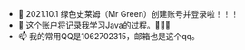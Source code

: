 - 👋 2021.10.1  绿色史莱姆（Mr Green）创建账号并登录啦！！！
- 👀 这个账户将记录我学习Java的过程。🌱🌱🌱
- 📫 我的常用QQ是1062702315，邮箱也是这个qq。
